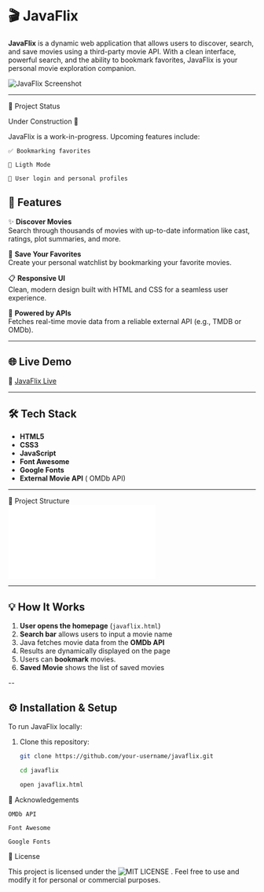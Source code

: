 # 🎬 JavaFlix

**JavaFlix** is a dynamic web application that allows users to discover, search, and save movies using a third-party movie API. With a clean interface, powerful search, and the ability to bookmark favorites, JavaFlix is your personal movie exploration companion.

![JavaFlix Screenshot](src/main/webapp/assets/images) 

---

🚧 Project Status

Under Construction 🚧

JavaFlix is a work-in-progress. Upcoming features include:

    ✅ Bookmarking favorites

    🔄 Ligth Mode

    🔄 User login and personal profiles

## 🚀 Features

✨ **Discover Movies**  
Search through thousands of movies with up-to-date information like cast, ratings, plot summaries, and more.

🔖 **Save Your Favorites**  
Create your personal watchlist by bookmarking your favorite movies.

📋 **Responsive UI**  
Clean, modern design built with HTML and CSS for a seamless user experience.

🎯 **Powered by APIs**  
Fetches real-time movie data from a reliable external API (e.g., TMDB or OMDb).

---

## 🌐 Live Demo

🔗 [JavaFlix Live](https://your-live-site-link.com)  

---

## 🛠️ Tech Stack

- **HTML5**
- **CSS3**
- **JavaScript**
- **Font Awesome**
- **Google Fonts**
- **External Movie API** ( OMDb API)

---

📁 Project Structure<br>
![Structue](structure.txt)

---

## 💡 How It Works

1. **User opens the homepage** (`javaflix.html`)
2. **Search bar** allows users to input a movie name
3. Java fetches movie data from the **OMDb API**
4. Results are dynamically displayed on the page
5. Users can **bookmark** movies.
6. **Saved Movie** shows the list of saved movies

--

## ⚙️ Installation & Setup

To run JavaFlix locally:

1. Clone this repository:
   ```bash
   git clone https://github.com/your-username/javaflix.git
   
   cd javaflix

   open javaflix.html


🙌 Acknowledgements

    OMDb API

    Font Awesome

    Google Fonts

📜 License

This project is licensed under the ![MIT LICENSE](LICENSE)  .
Feel free to use and modify it for personal or commercial purposes.

